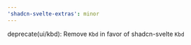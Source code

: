 ```yaml
---
'shadcn-svelte-extras': minor
---
```


deprecate(ui/kbd): Remove `Kbd` in favor of shadcn-svelte `Kbd`
